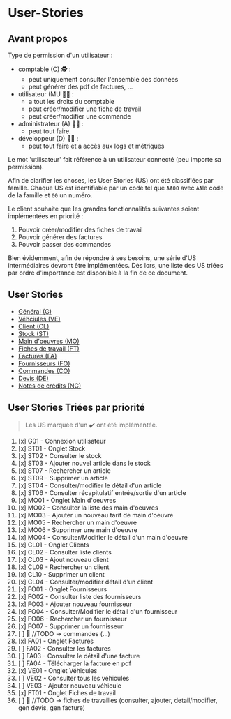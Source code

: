 # User-Stories

## Avant propos 
Type de permission d'un utilisateur :
- comptable (C) 🕵️ :
  - peut uniquement consulter l'ensemble des données
  - peut générer des pdf de factures, ...
- utilisateur (MU 👷‍♂️ :
  - a tout les droits du comptable
  - peut créer/modifier une fiche de travail
  - peut créer/modifier une commande
- administrateur (A) 👨‍💼 : 
  - peut tout faire.
- développeur (D) 👨‍💻 :
  - peut tout faire et a accès aux logs et métriques 

Le mot 'utilisateur' fait référence à un utilisateur connecté (peu importe sa permission).

Afin de clarifier les choses, les User Stories (US) ont été classifiées par famille.
Chaque US est identifiable par un code tel que `AA00` avec `AA`le code de la famille et `00` un numéro. 

Le client souhaite que les grandes fonctionnalités suivantes soient implémentées en priorité :
1. Pouvoir créer/modifier des fiches de travail
2. Pouvoir générer des factures
3. Pouvoir passer des commandes 

Bien évidemment, afin de répondre à ses besoins, une série d'US intermédiaires devront être implémentées. Dès lors, une liste des US triées par ordre d'importance est disponible à la fin de ce document.

## User Stories

<ul>
    <li><a href="US_1_general">Général (G)</a></li>
    <li><a href="US_2_vehicules">Véhciules (VE)</a></li>
    <li><a href="US_3_clients">Client (CL)</a></li>
    <li><a href="US_4_stock">Stock (ST)</a></li>
    <li><a href="US_5_main-oeuvres">Main d'oeuvres (MO)</a></li>
    <li><a href="US_6_fiches-travail">Fiches de travail (FT)</a></li>
    <li><a href="US_7_factures">Factures (FA)</a></li>
    <li><a href="US_8_fournisseur">Fournisseurs (FO)</a></li>
    <li><a href="US_9_commandes">Commandes (CO)</a></li>
    <li><a href="US_10_devis">Devis (DE)</a></li>
    <li><a href="US_11_note-credit">Notes de crédits (NC)</a></li>
</ul>


## User Stories Triées par priorité
> Les US marquée d'un ✔️ ont été implémentée. 
1. [x] G01 - Connexion utilisateur
2. [x] ST01 - Onglet Stock
3. [x] ST02 - Consulter le stock
4. [x] ST03 - Ajouter nouvel article dans le stock
5. [x] ST07 - Rechercher un article
6. [x] ST09 - Supprimer un article
7. [x] ST04 - Consulter/modifier le détail d'un article
8. [x] ST06 - Consulter récapitulatif entrée/sortie d'un article
9. [x] MO01 - Onglet Main d'oeuvres
10. [x] MO02 - Consulter la liste des main d'oeuvres
11. [x] MO03 - Ajouter un nouveau tarif de main d'oeuvre
12. [x] MO05 - Rechercher un main d'oeuvre
13. [x] MO06 - Supprimer une main d'oeuvre
14. [x] MO04 - Consulter/Modifier le détail d'un main d'oeuvre
15. [x] CL01 - Onglet Clients
16. [x] CL02 - Consulter liste clients
17. [x] CL03 - Ajout nouveau client
18. [x] CL09 - Rechercher un client 
19. [x] CL10 - Supprimer un client
20. [x] CL04 - Consulter/modifier détail d'un client
21. [x] FO01 - Onglet Fournisseurs
22. [x] FO02 - Consulter liste des fournisseurs
23. [x] FO03 - Ajouter nouveau fournisseur
24. [x] FO04 - Consulter/Modifier le détail d'un fournisseur
25. [x] FO06 - Rechercher un fournisseur
26. [x] FO07 - Supprimer un fournisseur
27. [ ] 🔸 //TODO -> commandes (...)
28. [x] FA01 - Onglet Factures
29. [ ] FA02 - Consulter les factures
30. [ ] FA03 - Consulter le détail d'une facture 
31. [ ] FA04 - Télécharger la facture en pdf
32. [x] VE01 - Onglet Véhicules
33. [ ] VE02 - Consulter tous les véhicules
34. [ ] VE03 - Ajouter nouveau véhicule
35. [x] FT01 - Onglet Fiches de travail
36. [ ] 🔸 //TODO -> fiches de travailles (consulter, ajouter, detail/modifier, gen devis, gen facture)
